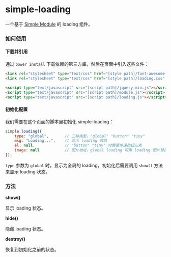 simple-loading
==============

一个基于 [Simple Module](https://github.com/mycolorway/simple-module) 的 loading 组件。

### 如何使用

#### 下载并引用

通过 `bower install` 下载依赖的第三方库，然后在页面中引入这些文件：

```html
<link rel="stylesheet" type="text/css" href="[style path]/font-awesome.css" />
<link rel="stylesheet" type="text/css" href="[style path]/loading.css" />

<script type="text/javascript" src="[script path]/jquery.min.js"></script>
<script type="text/javascript" src="[script path]/module.js"></script>
<script type="text/javascript" src="[script path]/loading.js"></script>
```

#### 初始化配置

我们需要在这个页面的脚本里初始化 simple-loading：

```javascript
simple.loading({
    type: "global",       // 三种类型，"global" "button" "tiny"
    msg: "Loading...",    // 显示 loading 信息
    el: null,             // "button" "tiny" 时需要传递按钮元素
    image: null           // 图片地址，global loading 可用 loading 图片替换图标
});
```
`type` 参数为 `global` 时，显示为全局的 loading，初始化后需要调用 `show()` 方法来显示 loading 状态。

### 方法

**show()**

显示 loading 状态。

**hide()**

隐藏 loading 状态。

**destroy()**

恢复到初始化之前的状态。

